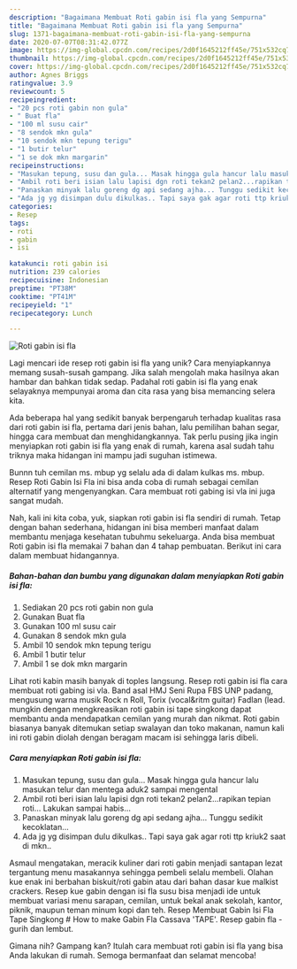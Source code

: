 ```yaml
---
description: "Bagaimana Membuat Roti gabin isi fla yang Sempurna"
title: "Bagaimana Membuat Roti gabin isi fla yang Sempurna"
slug: 1371-bagaimana-membuat-roti-gabin-isi-fla-yang-sempurna
date: 2020-07-07T08:31:42.077Z
image: https://img-global.cpcdn.com/recipes/2d0f1645212ff45e/751x532cq70/roti-gabin-isi-fla-foto-resep-utama.jpg
thumbnail: https://img-global.cpcdn.com/recipes/2d0f1645212ff45e/751x532cq70/roti-gabin-isi-fla-foto-resep-utama.jpg
cover: https://img-global.cpcdn.com/recipes/2d0f1645212ff45e/751x532cq70/roti-gabin-isi-fla-foto-resep-utama.jpg
author: Agnes Briggs
ratingvalue: 3.9
reviewcount: 5
recipeingredient:
- "20 pcs roti gabin non gula"
- " Buat fla"
- "100 ml susu cair"
- "8 sendok mkn gula"
- "10 sendok mkn tepung terigu"
- "1 butir telur"
- "1 se dok mkn margarin"
recipeinstructions:
- "Masukan tepung, susu dan gula... Masak hingga gula hancur lalu masukan telur dan mentega aduk2 sampai mengental"
- "Ambil roti beri isian lalu lapisi dgn roti tekan2 pelan2...rapikan tepian roti... Lakukan sampai habis..."
- "Panaskan minyak lalu goreng dg api sedang ajha... Tunggu sedikit kecoklatan..."
- "Ada jg yg disimpan dulu dikulkas.. Tapi saya gak agar roti ttp kriuk2 saat di mkn.."
categories:
- Resep
tags:
- roti
- gabin
- isi

katakunci: roti gabin isi 
nutrition: 239 calories
recipecuisine: Indonesian
preptime: "PT38M"
cooktime: "PT41M"
recipeyield: "1"
recipecategory: Lunch

---
```



![Roti gabin isi fla](https://img-global.cpcdn.com/recipes/2d0f1645212ff45e/751x532cq70/roti-gabin-isi-fla-foto-resep-utama.jpg)

Lagi mencari ide resep roti gabin isi fla yang unik? Cara menyiapkannya memang susah-susah gampang. Jika salah mengolah maka hasilnya akan hambar dan bahkan tidak sedap. Padahal roti gabin isi fla yang enak selayaknya mempunyai aroma dan cita rasa yang bisa memancing selera kita.

Ada beberapa hal yang sedikit banyak berpengaruh terhadap kualitas rasa dari roti gabin isi fla, pertama dari jenis bahan, lalu pemilihan bahan segar, hingga cara membuat dan menghidangkannya. Tak perlu pusing jika ingin menyiapkan roti gabin isi fla yang enak di rumah, karena asal sudah tahu triknya maka hidangan ini mampu jadi suguhan istimewa.

Bunnn tuh cemilan ms. mbup yg selalu ada di dalam kulkas ms. mbup. Resep Roti Gabin Isi Fla ini bisa anda coba di rumah sebagai cemilan alternatif yang mengenyangkan. Cara membuat roti gabing isi vla ini juga sangat mudah.


Nah, kali ini kita coba, yuk, siapkan roti gabin isi fla sendiri di rumah. Tetap dengan bahan sederhana, hidangan ini bisa memberi manfaat dalam membantu menjaga kesehatan tubuhmu sekeluarga. Anda bisa membuat Roti gabin isi fla memakai 7 bahan dan 4 tahap pembuatan. Berikut ini cara dalam membuat hidangannya.

<!--inarticleads1-->

##### Bahan-bahan dan bumbu yang digunakan dalam menyiapkan Roti gabin isi fla:

1. Sediakan 20 pcs roti gabin non gula
1. Gunakan  Buat fla
1. Gunakan 100 ml susu cair
1. Gunakan 8 sendok mkn gula
1. Ambil 10 sendok mkn tepung terigu
1. Ambil 1 butir telur
1. Ambil 1 se dok mkn margarin


Lihat roti kabin masih banyak di toples langsung. Resep roti gabin isi fla cara membuat roti gabing isi vla. Band asal HMJ Seni Rupa FBS UNP padang, mengusung warna musik Rock n Roll, Torix (vocal&amp;ritm guitar) Fadlan (lead. mungkin dengan mengkreasikan roti gabin isi tape singkong dapat membantu anda mendapatkan cemilan yang murah dan nikmat. Roti gabin biasanya banyak ditemukan setiap swalayan dan toko makanan, namun kali ini roti gabin diolah dengan beragam macam isi sehingga laris dibeli. 

<!--inarticleads2-->

##### Cara menyiapkan Roti gabin isi fla:

1. Masukan tepung, susu dan gula... Masak hingga gula hancur lalu masukan telur dan mentega aduk2 sampai mengental
1. Ambil roti beri isian lalu lapisi dgn roti tekan2 pelan2...rapikan tepian roti... Lakukan sampai habis...
1. Panaskan minyak lalu goreng dg api sedang ajha... Tunggu sedikit kecoklatan...
1. Ada jg yg disimpan dulu dikulkas.. Tapi saya gak agar roti ttp kriuk2 saat di mkn..


Asmaul mengatakan, meracik kuliner dari roti gabin menjadi santapan lezat tergantung menu masakannya sehingga pembeli selalu membeli. Olahan kue enak ini berbahan biskuit/roti gabin atau dari bahan dasar kue malkist crackers. Resep kue gabin dengan isi fla susu bisa menjadi ide untuk membuat variasi menu sarapan, cemilan, untuk bekal anak sekolah, kantor, piknik, maupun teman minum kopi dan teh. Resep Membuat Gabin Isi Fla Tape Singkong # How to make Gabin Fla Cassava &#39;TAPE&#39;. Resep gabin fla - gurih dan lembut. 

Gimana nih? Gampang kan? Itulah cara membuat roti gabin isi fla yang bisa Anda lakukan di rumah. Semoga bermanfaat dan selamat mencoba!
